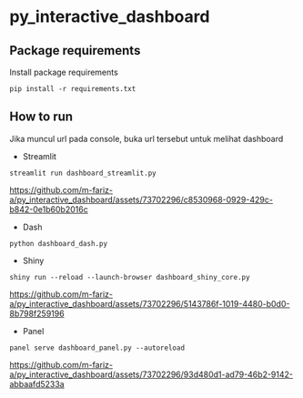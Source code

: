# py_interactive_dashboard


## Package requirements

Install package requirements

```
pip install -r requirements.txt
```


## How to run

Jika muncul url pada console, buka url tersebut untuk melihat dashboard

* Streamlit

```
streamlit run dashboard_streamlit.py
```

https://github.com/m-fariz-a/py_interactive_dashboard/assets/73702296/c8530968-0929-429c-b842-0e1b60b2016c


* Dash

```
python dashboard_dash.py
```

* Shiny

```
shiny run --reload --launch-browser dashboard_shiny_core.py
```

https://github.com/m-fariz-a/py_interactive_dashboard/assets/73702296/5143786f-1019-4480-b0d0-8b798f259196


* Panel

```
panel serve dashboard_panel.py --autoreload
```

https://github.com/m-fariz-a/py_interactive_dashboard/assets/73702296/93d480d1-ad79-46b2-9142-abbaafd5233a
